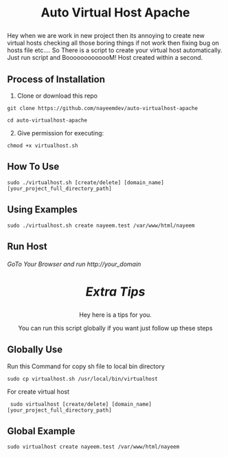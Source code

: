 # <p align="center">Auto Virtual Host Apache</p>
Hey when we are work in new project then its annoying to create new virtual hosts checking all those boring things if not work then fixing bug on hosts file etc.... So There is a script to create your virtual host automatically. Just run script and BooooooooooooM! Host created within a second.


## Process of Installation

1. Clone or download this repo

```
git clone https://github.com/nayeemdev/auto-virtualhost-apache
```
```
cd auto-virtualhost-apache
```
2. Give permission for executing:

```
chmod +x virtualhost.sh
```

## How To Use

```
sudo ./virtualhost.sh [create/delete] [domain_name] [your_project_full_directory_path]
```

## Using Examples

```
sudo ./virtualhost.sh create nayeem.test /var/www/html/nayeem
```

## Run Host
###### GoTo Your Browser and run http://your_domain


# <p align="center">*****Extra Tips*****</p>
<p align="center">Hey here is a tips for you.</p>
<p align="center">You can run this script globally if you want just follow up these steps</p>

## Globally Use
Run this Command for copy sh file to local bin directory
```
sudo cp virtualhost.sh /usr/local/bin/virtualhost
```
For create virtual host
```
 sudo virtualhost [create/delete] [domain_name] [your_project_full_directory_path]
```


## Global Example

```
sudo virtualhost create nayeem.test /var/www/html/nayeem
```
